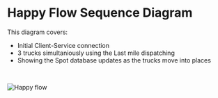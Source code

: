 # Happy Flow Sequence Diagram

This diagram covers:
- Initial Client-Service connection
- 3 trucks simultaniously using the Last mile dispatching
- Showing the Spot database updates as the trucks move into places

<br>

![Happy flow](http://www.plantuml.com/plantuml/proxy?cache=no&src=https://raw.githubusercontent.com/open-autonomy/spot/main/diagram/SpotService_SequenceDiagram.puml)
